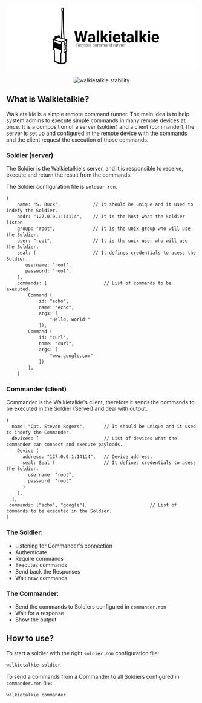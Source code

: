 <p align="center">
    <img src="assets/logo.png" alt="walkietalkie logo" />
</p>

<p align="center">
    <img src="https://img.shields.io/badge/stability-experimental-orange.svg" alt="walkietalkie stability" />
</p>

## What is Walkietalkie?
Walkietalkie is a simple remote command runner. The main idea is to help system admins to execute simple commands in many
remote devices at once. It is a composition of a server (soldier) and a client (commander).The server is set up and 
configured in the remote device with the commands and the client request the execution of those commands.

### Soldier (server)
The Soldier is the Walkietalkie's server, and it is responsible to receive, execute and return the result from the 
commands.

The Soldier configuration file is `soldier.ron`.
```ron 
(
    name: "S. Buck",            // It should be unique and it used to indefy the Soldier.
    addr: "127.0.0.1:14114",    // It is the host what the Soldier listen.
    group: "root",              // It is the unix group who will use the Soldier.
    user: "root",               // It is the unix user who will use the Soldier.
    seal: (                     // It defines credentials to acess the Soldier.
       username: "root",
       password: "root",
    ),
    commands: [                     // List of commands to be executed.
        Command (
            id: "echo",
            name: "echo",
            args: [
                "Hello, world!"
            ]),
        Command (
            id: "curl",
            name: "curl",
            args: [
                "www.google.com"
            ])
        ],
    )
```

### Commander (client)
Commander is the Walkietalkie's client, therefore it sends the commands to be executed in the Soldier 
(Server) and deal with output.

```ron
(
  name: "Cpt. Steven Rogers",       // It should be unique and it used to indefy the Commander.
  devices: [                        // List of devices what the commander can connect and execute payloads.
    Device (
      address: "127.0.0.1:14114",   // Device address.
      seal: Seal (                  // It defines credentials to acess the Soldier.
        username: "root",
        password: "root"
      )
    ),
  ],
 commands: ["echo", "google"],                       // List of commands to be executed in the Soldier.
)
```

### The Soldier:
- Listening for Commander's connection
- Authenticate
- Require commands
- Executes commands
- Send back the Responses
- Wait new commands

### The Commander:

- Send the commands to Soldiers configured in `commander.ron` 
- Wait for a response
- Show the output

## How to use?
To start a soldier with the right `soldier.ron` configuration file:
```sh
walkietalkie soldier
```

To send a commands from a Commander to all Soldiers configured in `commander.ron` file:
```sh
walkietalkie commander
```
